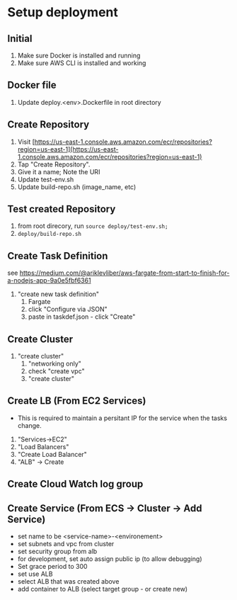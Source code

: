 # Setup deployment

## Initial

1) Make sure Docker is installed and running
2) Make sure AWS CLI is installed and working

## Docker file

1) Update deploy.\<env\>.Dockerfile in root directory

## Create Repository

1) Visit [https://us-east-1.console.aws.amazon.com/ecr/repositories?region=us-east-1](https://us-east-1.console.aws.amazon.com/ecr/repositories?region=us-east-1)
2) Tap "Create Repository".
3) Give it a name; Note the URI
4) Update test-env.sh
5) Update build-repo.sh (image_name, etc)

## Test created Repository

1) from root direcory, run ```source deploy/test-env.sh;```
2) ```deploy/build-repo.sh```

## Create Task Definition

see https://medium.com/@ariklevliber/aws-fargate-from-start-to-finish-for-a-nodejs-app-9a0e5fbf6361

1) "create new task definition"
   1) Fargate
   2) click "Configure via JSON"
   3) paste in taskdef.json - click "Create"

## Create Cluster

1) "create cluster"
   1) "networking only"
   2) check "create vpc"
   3) "create cluster"

## Create LB (From EC2 Services)

* This is required to maintain a persitant IP for the service when the tasks change.

1) "Services->EC2"
2) "Load Balancers"
3) "Create Load Balancer"
4) "ALB" -> Create

## Create Cloud Watch log group

## Create Service (From ECS -> Cluster -> Add Service)

* set name to be \<service-name\>-\<environement\>
* set subnets and vpc from cluster
* set security group from alb
* for development, set auto assign public ip (to allow debugging)
* Set grace period to 300
* set use ALB
* select ALB that was created above
* add container to ALB (select target group - or create new)